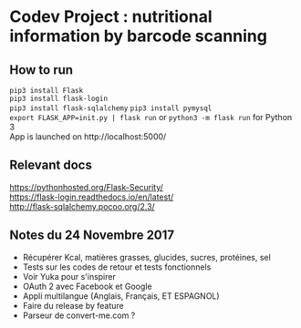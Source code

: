 # Codev Project : nutritional information by barcode scanning



## How to run
`pip3 install Flask`  
`pip3 install flask-login`  
`pip3 install flask-sqlalchemy` 
`pip3 install pymysql`  
`export FLASK_APP=init.py | flask run`  or `python3 -m flask run` for Python 3  
App is launched on http://localhost:5000/

## Relevant docs
https://pythonhosted.org/Flask-Security/  
https://flask-login.readthedocs.io/en/latest/  
http://flask-sqlalchemy.pocoo.org/2.3/

## Notes du 24 Novembre 2017
* Récupérer Kcal, matières grasses, glucides, sucres, protéines, sel
* Tests sur les codes de retour et tests fonctionnels
* Voir Yuka pour s'inspirer
* OAuth 2 avec Facebook et Google
* Appli multilangue (Anglais, Français, ET ESPAGNOL)
* Faire du release by feature
* Parseur de convert-me.com ?
